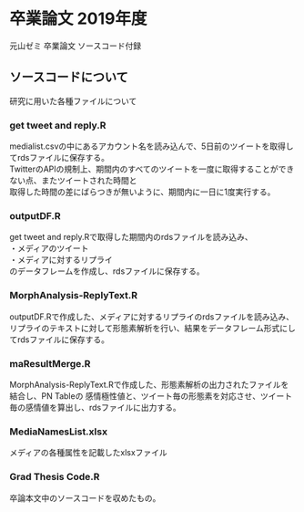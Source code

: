 # 卒業論文 2019年度
元山ゼミ 卒業論文 ソースコード付録

## ソースコードについて
研究に用いた各種ファイルについて

### get tweet and reply.R
medialist.csvの中にあるアカウント名を読み込んで、5日前のツイートを取得してrdsファイルに保存する。  
TwitterのAPIの規制上、期間内のすべてのツイートを一度に取得することができない点、またツイートされた時間と  
取得した時間の差にばらつきが無いように、期間内に一日に1度実行する。  

### outputDF.R
get tweet and reply.Rで取得した期間内のrdsファイルを読み込み、  
・メディアのツイート  
・メディアに対するリプライ  
のデータフレームを作成し、rdsファイルに保存する。  

### MorphAnalysis-ReplyText.R
outputDF.Rで作成した、メディアに対するリプライのrdsファイルを読み込み、  
リプライのテキストに対して形態素解析を行い、結果をデータフレーム形式にしてrdsファイルに保存する。  

### maResultMerge.R
MorphAnalysis-ReplyText.Rで作成した、形態素解析の出力されたファイルを結合し、PN Tableの
感情極性値と、ツイート毎の形態素を対応させ、ツイート毎の感情値を算出し、rdsファイルに出力する。

### MediaNamesList.xlsx
メディアの各種属性を記載したxlsxファイル

### Grad Thesis Code.R
卒論本文中のソースコードを収めたもの。
